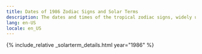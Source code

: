 ```yaml
---
title: Dates of 1986 Zodiac Signs and Solar Terms
description: The dates and times of the tropical zodiac signs, widely used in western astrology, and solar terms of year 1986
lang: en-US
locale: en_US
---
```

{% include_relative _solarterm_details.html year="1986" %}
